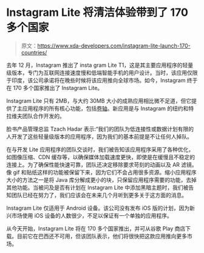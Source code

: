 # Instagram Lite 将清洁体验带到了 170 多个国家

> 原文：<https://www.xda-developers.com/instagram-lite-launch-170-countries/>

去年 12 月，Instagram 推出了 insta gram Lite T1，这是其主要应用程序的轻量级版本，专门为互联网连接速度慢和低端智能手机的用户设计。当时，该应用仅限于印度，该公司承诺将在晚些时候将该应用推向全球市场。如今，Instagram 终于在 170 多个国家推出了 Instagram Lite。

Instagram Lite 只有 2MB，与大约 30MB 大小的成熟应用相比微不足道，但它提供了主应用程序的所有核心功能，包括[卷轴](https://www.xda-developers.com/instagram-lite-update-reels/)。新应用是与 Instagram 的纽约和特拉维夫团队合作开发的。

脸书产品管理总监 Tzach Hadar 表示:“我们的团队为低连接性或数据计划有限的人开发了这些轻量级版本的应用程序，因为我们的基本前提是不让任何人掉队。

在与开发 Lite 应用程序的团队交谈时，我们被告知该应用程序采用了各种优化，如图像压缩、CDN 缓存等，以确保媒体加载速度更快，即使是在缓慢且不稳定的连接上。为了确保性能快速可靠，团队还决定移除要求苛刻的动画以及 AR 滤镜。像 gif 和贴纸这样的功能被保留下来，因为它们不会占用很多资源。缩小应用程序大小的方法之一是将 Java 库分解成更小的块，只保留应用程序需要的功能，去掉其他功能。当被问及是否有计划在 Instagram Lite 中添加黑暗主题时，我们被告知团队已经在努力了，我们应该会在未来几个月听到更多关于这方面的消息。

Instagram Lite 仅适用于 Android 设备。该公司没有发布 iOS 版的计划，因为新兴市场使用 iOS 设备的人数很少，不足以保证有一个单独的应用程序。

从今天开始，Instagram Lite 将在 170 多个国家推出，并可从谷歌 Play 商店下载。目前它在巴西还不可用，但该团队表示，他们将很快把这款应用推向更多市场。